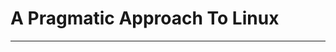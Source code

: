 # A Pragmatic Approach To Linux 
-----------------------------------------------------------------------------------------------------------------------------------
